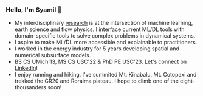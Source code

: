 ### Hello, I'm Syamil 👋

- My interdisciplinary [research](https://scholar.google.com/citations?user=mQUFzL8AAAAJ&hl=en) is at the intersection of machine learning, earth science and flow physics. I interface current ML/DL tools with domain-specific tools to solve complex problems in dynamical systems. 
- I aspire to make ML/DL more accessible and explainable to practitioners. 
- I worked in the energy industry for 5 years developing spatial and numerical subsurface models.
- BS CS UMich'13, MS CS USC'22 & PhD PE USC'23. Let's connect on <a href="https://www.linkedin.com/in/rsyamil/">LinkedIn</a>!
- I enjoy running and hiking. I've summited Mt. Kinabalu, Mt. Cotopaxi and trekked the GR20 and Roraima plateau. I hope to climb one of the eight-thousanders soon!



